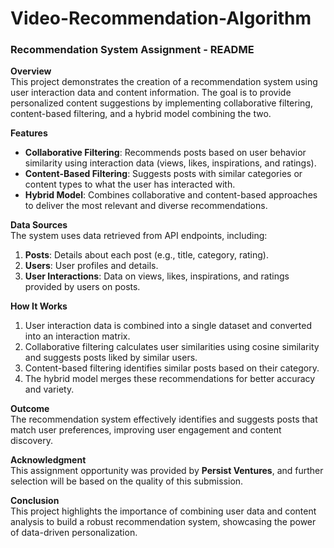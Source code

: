 # Video-Recommendation-Algorithm

### Recommendation System Assignment - README  

**Overview**  
This project demonstrates the creation of a recommendation system using user interaction data and content information. The goal is to provide personalized content suggestions by implementing collaborative filtering, content-based filtering, and a hybrid model combining the two.  

**Features**  
- **Collaborative Filtering**: Recommends posts based on user behavior similarity using interaction data (views, likes, inspirations, and ratings).  
- **Content-Based Filtering**: Suggests posts with similar categories or content types to what the user has interacted with.  
- **Hybrid Model**: Combines collaborative and content-based approaches to deliver the most relevant and diverse recommendations.  

**Data Sources**  
The system uses data retrieved from API endpoints, including:  
1. **Posts**: Details about each post (e.g., title, category, rating).  
2. **Users**: User profiles and details.  
3. **User Interactions**: Data on views, likes, inspirations, and ratings provided by users on posts.  

**How It Works**  
1. User interaction data is combined into a single dataset and converted into an interaction matrix.  
2. Collaborative filtering calculates user similarities using cosine similarity and suggests posts liked by similar users.  
3. Content-based filtering identifies similar posts based on their category.  
4. The hybrid model merges these recommendations for better accuracy and variety.  

**Outcome**  
The recommendation system effectively identifies and suggests posts that match user preferences, improving user engagement and content discovery.  

**Acknowledgment**  
This assignment opportunity was provided by **Persist Ventures**, and further selection will be based on the quality of this submission.  

**Conclusion**  
This project highlights the importance of combining user data and content analysis to build a robust recommendation system, showcasing the power of data-driven personalization.
